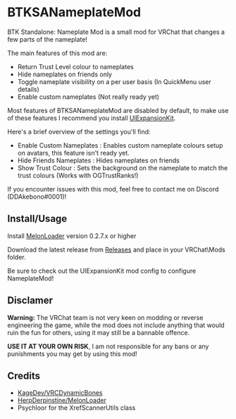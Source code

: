 # BTKSANameplateMod
BTK Standalone: Nameplate Mod is a small mod for VRChat that changes a few parts of the nameplate!

The main features of this mod are:
 - Return Trust Level colour to nameplates
 - Hide nameplates on friends only
 - Toggle nameplate visibility on a per user basis (In QuickMenu user details)
 - Enable custom nameplates (Not really ready yet)

Most features of BTKSANameplateMod are disabled by default, to make use of these features I recommend you install [UIExpansionKit](https://github.com/knah/VRCMods).

Here's a brief overview of the settings you'll find:
 - Enable Custom Nameplates : Enables custom nameplate colours setup on avatars, this feature isn't ready yet.
 - Hide Friends Nameplates : Hides nameplates on friends
 - Show Trust Colour : Sets the background on the nameplate to match the trust colours (Works with OGTrustRanks!)


If you encounter issues with this mod, feel free to contact me on Discord (DDAkebono#0001)!

## Install/Usage
Install [MelonLoader](https://github.com/HerpDerpinstine/MelonLoader) version 0.2.7.x or higher

Download the latest release from [Releases](https://github.com/ddakebono/BTKSANameplateFix/releases) and place in your VRChat\Mods folder.

Be sure to check out the UIExpansionKit mod config to configure NameplateMod!

## Disclamer
**Warning:** The VRChat team is not very keen on modding or reverse engineering the game, while the mod does not include anything that would ruin the fun for others, using it may still be a bannable offence.

**USE IT AT YOUR OWN RISK**, I am not responsible for any bans or any punishments you may get by using this mod!

## Credits
* [KageDev/VRCDynamicBones](https://github.com/KageDev/VRCDynamicBones)
* [HerpDerpinstine/MelonLoader](https://github.com/HerpDerpinstine/MelonLoader)
* Psychloor for the XrefScannerUtils class




